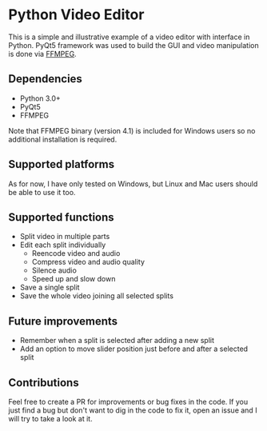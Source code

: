 # Python Video Editor

This is a simple and illustrative example of a video editor with interface in Python. PyQt5 framework 
was used to build the GUI and video manipulation is done via [FFMPEG](https://www.ffmpeg.org/).

## Dependencies

- Python 3.0+
- PyQt5
- FFMPEG

Note that FFMPEG binary (version 4.1) is included for Windows users so no additional installation 
is required.

## Supported platforms

As for now, I have only tested on Windows, but Linux and Mac users should be able to use it too.

## Supported functions

- Split video in multiple parts
- Edit each split individually
  - Reencode video and audio
  - Compress video and audio quality
  - Silence audio
  - Speed up and slow down
- Save a single split
- Save the whole video joining all selected splits

## Future improvements

- Remember when a split is selected after adding a new split
- Add an option to move slider position just before and after a selected split

## Contributions

Feel free to create a PR for improvements or bug fixes in the code. If you just find a bug but don't 
want to dig in the code to fix it, open an issue and I will try to take a look at it.

